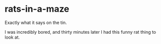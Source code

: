 # rats-in-a-maze
Exactly what it says on the tin.

I was incredibly bored, and thirty minutes later I had this funny rat thing to look at.
